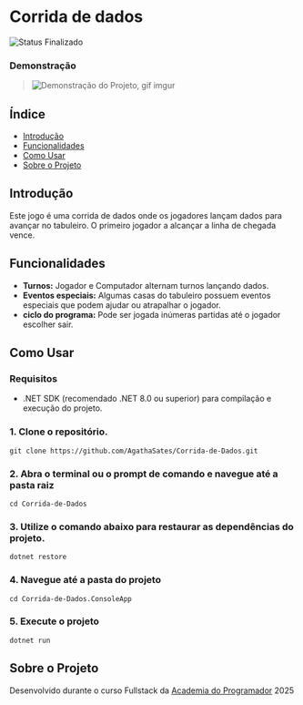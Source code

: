 ﻿# Corrida de dados
![Status Finalizado](https://img.shields.io/badge/Status-Finalizado-green?color=Green)

### Demonstração
>
>![Demonstração do Projeto, gif imgur](https://i.imgur.com/o1YMKpM.gif)


## Índice

- [Introdução](#introducao)
- [Funcionalidades](#funcionalidades)
- [Como Usar](#como-usar)
- [Sobre o Projeto](#sobre-o-projeto)


## Introdução

Este jogo é uma corrida de dados onde os jogadores lançam dados para avançar no tabuleiro. O primeiro jogador a alcançar a linha de chegada vence.


## Funcionalidades

- **Turnos:** Jogador e Computador alternam turnos lançando dados.
- **Eventos especiais:** Algumas casas do tabuleiro possuem eventos especiais que podem ajudar ou atrapalhar o jogador.
- **ciclo do programa:** Pode ser jogada inúmeras partidas até o jogador escolher sair.

## Como Usar

### Requisitos

- .NET SDK (recomendado .NET 8.0 ou superior) para compilação e execução do projeto.

### 1. Clone o repositório.
 
```
git clone https://github.com/AgathaSates/Corrida-de-Dados.git
```
### 2. Abra o terminal ou o prompt de comando e navegue até a pasta raiz

```
cd Corrida-de-Dados
```

### 3. Utilize o comando abaixo para restaurar as dependências do projeto.

```
dotnet restore
```

### 4. Navegue até a pasta do projeto

```
cd Corrida-de-Dados.ConsoleApp
```

### 5. Execute o projeto

```
dotnet run
```

## Sobre o Projeto
Desenvolvido durante o curso Fullstack da [Academia do Programador](https://academiadoprogramador.net) 2025
